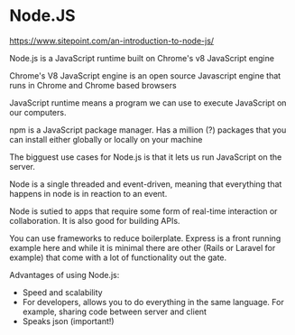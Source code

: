 # Node.JS

https://www.sitepoint.com/an-introduction-to-node-js/

Node.js is a JavaScript runtime built on Chrome's v8 JavaScript engine

Chrome's V8 JavaScript engine is an open source Javascript engine that runs in Chrome and Chrome based browsers

JavaScript runtime means a program we can use to execute JavaScript on our computers. 

npm is a JavaScript package manager.  Has a million (?) packages that you can install either globally or locally on your machine

The bigguest use cases for Node.js is that it lets us run JavaScript on the server.

Node is a single threaded and event-driven, meaning that everything that happens in node is in reaction to an event.

Node is sutied to apps that require some form of real-time interaction or collaboration.  It is also good for building APIs.  

You can use frameworks to reduce boilerplate.  Express is a front running example here and while it is minimal there are other (Rails or Laravel for example) that come with a lot of functionality out the gate.

Advantages of using Node.js: 
- Speed and scalability 
- For developers, allows you to do everything in the same language.  For example, sharing code between server and client
- Speaks json (important!)